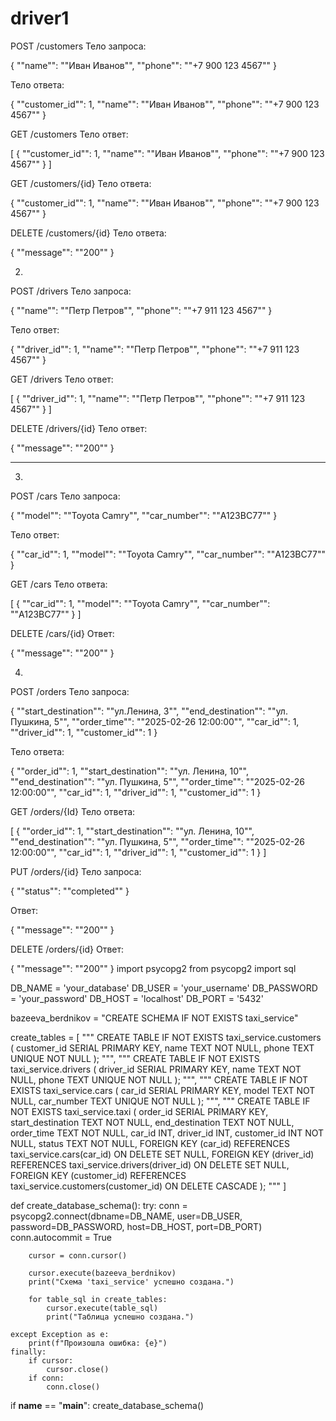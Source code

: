 # driver1
POST /customers
Тело запроса:

{
  ""name"": ""Иван Иванов"",
  ""phone"": ""+7 900 123 4567""
}

Тело ответа:

{
  ""customer_id"": 1,
  ""name"": ""Иван Иванов"",
  ""phone"": ""+7 900 123 4567""
}


GET /customers
Тело ответ:

[
  {
    ""customer_id"": 1,
    ""name"": ""Иван Иванов"",
    ""phone"": ""+7 900 123 4567""
  }
]



GET /customers/{id}
Тело ответа:

{
  ""customer_id"": 1,
  ""name"": ""Иван Иванов"",
  ""phone"": ""+7 900 123 4567""
}


DELETE /customers/{id}
Тело ответа:

{
  ""message"": ""200""
}

2.
POST /drivers
Тело запроса:

{
  ""name"": ""Петр Петров"",
  ""phone"": ""+7 911 123 4567""
}

Тело ответ:

{
  ""driver_id"": 1,
  ""name"": ""Петр Петров"",
  ""phone"": ""+7 911 123 4567""
}


GET /drivers
Тело ответ:

[
  {
    ""driver_id"": 1,
    ""name"": ""Петр Петров"",
    ""phone"": ""+7 911 123 4567""
  }
]

DELETE /drivers/{id}
Тело ответ:

{
  ""message"": ""200""
}


---

3.

POST /cars
Тело запроса:

{
  ""model"": ""Toyota Camry"",
  ""car_number"": ""А123ВС77""
}

Тело ответ:

{
  ""car_id"": 1,
  ""model"": ""Toyota Camry"",
  ""car_number"": ""А123ВС77""
}


GET /cars
Тело ответа:

[
  {
    ""car_id"": 1,
    ""model"": ""Toyota Camry"",
    ""car_number"": ""А123ВС77""
  }
]


DELETE /cars/{id}
Ответ:

{
  ""message"": ""200""
}


4.

POST /orders
Тело запроса:

{
  ""start_destination"": ""ул.Ленина, 3"",
  ""end_destination"": ""ул. Пушкина, 5"",
  ""order_time"": ""2025-02-26 12:00:00"",
  ""car_id"": 1,
  ""driver_id"": 1,
  ""customer_id"": 1
}

Тело ответа:

{
  ""order_id"": 1,
  ""start_destination"": ""ул. Ленина, 10"",
  ""end_destination"": ""ул. Пушкина, 5"",
  ""order_time"": ""2025-02-26 12:00:00"",
  ""car_id"": 1,
  ""driver_id"": 1,
  ""customer_id"": 1
}


GET /orders/{Id}
Тело ответа:

[
   {
    ""order_id"": 1,
    ""start_destination"": ""ул. Ленина, 10"",
    ""end_destination"": ""ул. Пушкина, 5"",
    ""order_time"": ""2025-02-26 12:00:00"",
    ""car_id"": 1,
    ""driver_id"": 1,
    ""customer_id"": 1
  }
]


PUT /orders/{id}
Тело запроса:

{
  ""status"": ""completed""
}

Ответ:

{
  ""message"": ""200""
}


DELETE /orders/{id}
Ответ:

{
  ""message"": ""200""
}
import psycopg2
from psycopg2 import sql

DB_NAME = 'your_database'
DB_USER = 'your_username'
DB_PASSWORD = 'your_password'
DB_HOST = 'localhost'
DB_PORT = '5432'

bazeeva_berdnikov = "CREATE SCHEMA IF NOT EXISTS taxi_service"

create_tables = [
    """
    CREATE TABLE IF NOT EXISTS taxi_service.customers (
        customer_id SERIAL PRIMARY KEY,
        name TEXT NOT NULL,
        phone TEXT UNIQUE NOT NULL
    );
    """,
    """
    CREATE TABLE IF NOT EXISTS taxi_service.drivers (
        driver_id SERIAL PRIMARY KEY,
        name TEXT NOT NULL,
        phone TEXT UNIQUE NOT NULL
    );
    """,
    """
    CREATE TABLE IF NOT EXISTS taxi_service.cars (
        car_id SERIAL PRIMARY KEY,
        model TEXT NOT NULL,
        car_number TEXT UNIQUE NOT NULL
    );
    """,
    """
    CREATE TABLE IF NOT EXISTS taxi_service.taxi (
        order_id SERIAL PRIMARY KEY,
        start_destination TEXT NOT NULL,
        end_destination TEXT NOT NULL,
        order_time TEXT NOT NULL,
        car_id INT,
        driver_id INT,
        customer_id INT NOT NULL,
        status TEXT NOT NULL,
        FOREIGN KEY (car_id) REFERENCES taxi_service.cars(car_id) ON DELETE SET NULL,
        FOREIGN KEY (driver_id) REFERENCES taxi_service.drivers(driver_id) ON DELETE SET NULL,
        FOREIGN KEY (customer_id) REFERENCES taxi_service.customers(customer_id) ON DELETE CASCADE
    );
    """
]


def create_database_schema():
    try:
        conn = psycopg2.connect(dbname=DB_NAME, user=DB_USER, password=DB_PASSWORD, host=DB_HOST, port=DB_PORT)
        conn.autocommit = True

        cursor = conn.cursor()

        cursor.execute(bazeeva_berdnikov)
        print("Схема 'taxi_service' успешно создана.")

        for table_sql in create_tables:
            cursor.execute(table_sql)
            print("Таблица успешно создана.")

    except Exception as e:
        print(f"Произошла ошибка: {e}")
    finally:
        if cursor:
            cursor.close()
        if conn:
            conn.close()


if __name__ == "__main__":
    create_database_schema()
